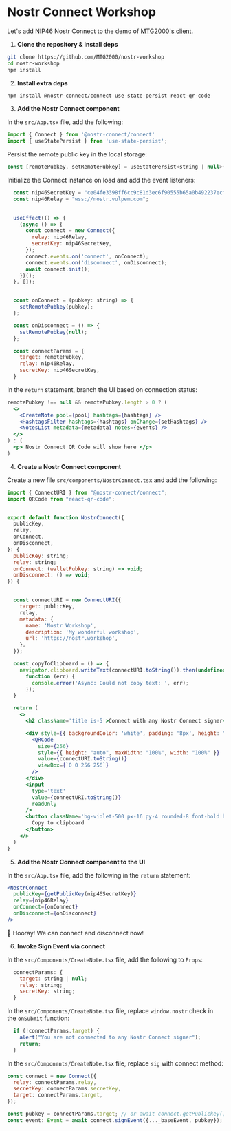 # Nostr Connect Workshop

Let's add NIP46 Nostr Connect to the demo of [MTG2000's client](https://github.com/MTG2000/nostr-workshop).

1. **Clone the repository & install deps**

```sh 
git clone https://github.com/MTG2000/nostr-workshop
cd nostr-workshop
npm install
```

2. **Install extra deps**

```sh
npm install @nostr-connect/connect use-state-persist react-qr-code
```

3. **Add the Nostr Connect component**

In the `src/App.tsx` file, add the following:

```jsx
import { Connect } from '@nostr-connect/connect'
import { useStatePersist } from 'use-state-persist';
```

Persist the remote public key in the local storage:

```jsx
const [remotePubkey, setRemotePubkey] = useStatePersist<string | null>('@remote_pubkey', null);
```

Initialize the Connect instance on load and add the event listeners:

```jsx
  const nip46SecretKey = "ce04fe3398ff6cc9c81d3ec6f90555b65a0b492237ecf1895e16884c01a30d7b";
  const nip46Relay = "wss://nostr.vulpem.com";

  
  useEffect(() => {
    (async () => {
      const connect = new Connect({
        relay: nip46Relay,
        secretKey: nip46SecretKey,
      });
      connect.events.on('connect', onConnect);
      connect.events.on('disconnect', onDisconnect);
      await connect.init();
    })();
  }, []);


  const onConnect = (pubkey: string) => {
    setRemotePubkey(pubkey);
  };

  const onDisconnect = () => {
    setRemotePubkey(null);
  };

  const connectParams = {
    target: remotePubkey,
    relay: nip46Relay,
    secretKey: nip46SecretKey,
  }
```

In the `return` statement, branch the UI based on connection status:

```jsx
remotePubkey !== null && remotePubkey.length > 0 ? (
  <>
    <CreateNote pool={pool} hashtags={hashtags} />
    <HashtagsFilter hashtags={hashtags} onChange={setHashtags} />
    <NotesList metadata={metadata} notes={events} />
  </>
) : (
  <p> Nostr Connect QR Code will show here </p>
)
```

4. **Create a Nostr Connect component**

Create a new file `src/components/NostrConnect.tsx` and add the following:

```jsx
import { ConnectURI } from "@nostr-connect/connect";
import QRCode from "react-qr-code";


export default function NostrConnect({
  publicKey,
  relay,
  onConnect,
  onDisconnect,
}: {
  publicKey: string;
  relay: string;
  onConnect: (walletPubkey: string) => void;
  onDisconnect: () => void;
}) {


  const connectURI = new ConnectURI({
    target: publicKey,
    relay,
    metadata: {
      name: 'Nostr Workshop',
      description: 'My wonderful workshop',
      url: 'https://nostr.workshop',
    },
  });

  const copyToClipboard = () => {
    navigator.clipboard.writeText(connectURI.toString()).then(undefined,
      function (err) {
        console.error('Async: Could not copy text: ', err);
      });
  }

  return (
    <>
      <h2 className='title is-5'>Connect with any Nostr Connect signer</h2>

      <div style={{ backgroundColor: 'white', padding: '8px', height: "auto", maxWidth: 256, width: "100%" }}>
        <QRCode
          size={256}
          style={{ height: "auto", maxWidth: "100%", width: "100%" }}
          value={connectURI.toString()}
          viewBox={`0 0 256 256`}
        />
      </div>
      <input
        type='text'
        value={connectURI.toString()}
        readOnly
      />
      <button className='bg-violet-500 px-16 py-4 rounded-8 font-bold hover:bg-violet-600 active:scale-90' onClick={copyToClipboard}>
        Copy to clipboard
      </button>
    </>
  )
}
```

5. **Add the Nostr Connect component to the UI**

In the `src/App.tsx` file, add the following in the `return` statement:


```jsx
<NostrConnect
  publicKey={getPublicKey(nip46SecretKey)}
  relay={nip46Relay}
  onConnect={onConnect}
  onDisconnect={onDisconnect}
/>
```

🎉 Hooray!  We can connect and disconnect now!

6. **Invoke Sign Event via connect**

In the `src/Components/CreateNote.tsx` file, add the following to `Props`:

```jsx
  connectParams: {
    target: string | null;
    relay: string;
    secretKey: string;
  }
```

In the `src/Components/CreateNote.tsx` file, replace `window.nostr` check in the `onSubmit` function:

```jsx
  if (!connectParams.target) {
    alert("You are not connected to any Nostr Connect signer");
    return;
  }
```

In the `src/Components/CreateNote.tsx` file, replace `sig` with connect method:

```jsx
const connect = new Connect({
  relay: connectParams.relay,
  secretKey: connectParams.secretKey,
  target: connectParams.target,
});

const pubkey = connectParams.target; // or await connect.getPublickey();
const event: Event = await connect.signEvent({..._baseEvent, pubkey});
```
